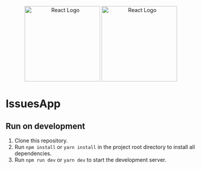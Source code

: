 <p align="center">
  <a href="http://react.dev/" target="blank"><img src="https://cdn.worldvectorlogo.com/logos/react-2.svg" width="200" height="200" alt="React Logo" /></a>
  <a href="http://react.dev/" target="blank"><img src="https://miro.medium.com/v2/resize:fit:1400/1*elhu-42TzQEdsFjKDbQhhA.png" width="200" height="200" alt="React Logo" /></a>
</p>

# IssuesApp

## Run on development
1. Clone this repository.
2. Run `npm install` or `yarn install` in the project root directory to install all dependencies.
3. Run `npm run dev` or `yarn dev` to start the development server.